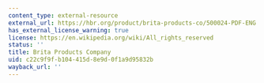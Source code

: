 ```yaml
---
content_type: external-resource
external_url: https://hbr.org/product/brita-products-co/500024-PDF-ENG
has_external_license_warning: true
license: https://en.wikipedia.org/wiki/All_rights_reserved
status: ''
title: Brita Products Company
uid: c22c9f9f-b104-415d-8e9d-0f1a9d95832b
wayback_url: ''
---
```


